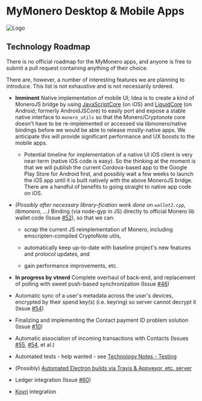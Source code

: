 # MyMonero Desktop & Mobile Apps

![Logo](https://raw.githubusercontent.com/mymonero/mymonero-app-js/master/docs/assets/icon_100.png "Logo")

## Technology Roadmap

There is no official roadmap for the MyMonero apps, and anyone is free to submit a pull request containing anything of their choice. 

There are, however, a number of interesting features we are planning to introduce. This list is not exhaustive and is not necessarily ordered.
	
* **Imminent** Native implementation of mobile UI; Idea is to create a kind of MoneroJS bridge by using [JavaScriptCore](https://developer.apple.com/reference/javascriptcore) (on iOS) and [LiquidCore](https://github.com/LiquidPlayer/LiquidCore) (on Android; formerly AndroidJSCore) to easily port and expose a stable native interface to `monero_utils` so that the Monero/Cryptonote core doesn't have to be re-implemented or accessed via libmonero/native bindings before we would be able to release mostly-native apps. We anticipate this will provide significant performance and UX boosts to the mobile apps. 
	* Potential timeline for implementation of a native UI iOS client is very near-term (native iOS code is easy). So the thinking at the moment is that we will publish the current Cordova-based app to the Google Play Store for Android first, and possibly wait a few weeks to launch the iOS app until it is built natively with the above MoneroJS bridge. There are a handful of benefits to going straight to native app code on iOS.

* *(Possibly after necessary library-fication work done on `wallet2.cpp`, libmonero, …)* Binding (via node-gyp in JS) directly to official Monero lib wallet code (Issue [#52](https://github.com/mymonero/mymonero-app-js/issues/52)), so that we can:
	* scrap the current JS reimplementation of Monero, including emscripten-compiled CryptoNote utils, 
	
	* automatically keep up-to-date with baseline project's new features and protocol updates, and
	
	* gain performance improvements, etc. 
	
* **In progress by vtnerd** Complete overhaul of back-end, and replacement of polling with sweet push-based synchronization (Issue [#46](https://github.com/mymonero/mymonero-app-js/issues/46))

* Automatic sync of a user's metadata across the user's devices, encrypted by their spend key(s) (i.e. keyring) so server cannot decrypt it (Issue [#54](https://github.com/mymonero/mymonero-app-js/issues/54))

* Finalizing and implementing the Contact payment ID problem solution (Issue [#10](https://github.com/mymonero/mymonero-app-js/issues/10))

* Automatic association of incoming transactions with Contacts (Issues [#55](https://github.com/mymonero/mymonero-app-js/issues/55), [#54](https://github.com/mymonero/mymonero-app-js/issues/54), et al.)

* Automated tests - help wanted - see [Technology Notes - Testing](./TECHNOLOGY.md)

* (Possibly) [Automated Electron builds via Travis & Appveyor, etc. server](https://github.com/electron-userland/electron-builder/wiki/Multi-Platform-Build)

* Ledger integration (Issue [#60](https://github.com/mymonero/mymonero-app-js/issues/60))

* [Kovri](https://github.com/monero-project/kovri) integration